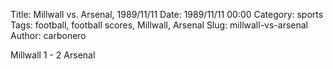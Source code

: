 Title: Millwall vs. Arsenal, 1989/11/11
Date: 1989/11/11 00:00
Category: sports
Tags: football, football scores, Millwall, Arsenal
Slug: millwall-vs-arsenal
Author: carbonero


Millwall 1 - 2 Arsenal
